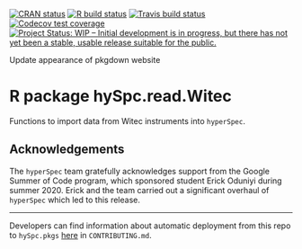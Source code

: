 
<!-- badges: start -->
[![CRAN status](https://www.r-pkg.org/badges/version/hySpc.read.Witec)](https://CRAN.R-project.org/package=hySpc.read.Witec)
[![R build status](https://github.com/r-hyperspec/hySpc.read.Witec/workflows/R-CMD-build-check-deploy/badge.svg)](https://github.com/r-hyperspec/hySpc.read.Witec/actions)
[![Travis build status](https://travis-ci.org/r-hyperspec/hySpc.read.Witec.svg?branch=develop)](https://travis-ci.org/r-hyperspec/hySpc.read.Witec)
[![Codecov test coverage](https://codecov.io/gh/r-hyperspec/hySpc.read.Witec/branch/develop/graph/badge.svg)](https://codecov.io/gh/r-hyperspec/hySpc.read.Witec?branch=develop)
[![Project Status: WIP – Initial development is in progress, but there has not yet been a stable, usable release suitable for the public.](https://www.repostatus.org/badges/latest/wip.svg)](https://www.repostatus.org/#wip)
<!-- badges: end -->

Update appearance of pkgdown website

# R package **hySpc.read.Witec**

Functions to import data from Witec instruments into `hyperSpec`.


## Acknowledgements

The `hyperSpec` team gratefully acknowledges support from the Google Summer of Code program, which sponsored student Erick Oduniyi during summer 2020.
Erick and the team carried out a significant overhaul of `hyperSpec` which led to this release.

<hr>

Developers can find information about automatic deployment from this repo to `hySpc.pkgs` [here](https://github.com/r-hyperspec/hySpc.pkgs) in `CONTRIBUTING.md`.
